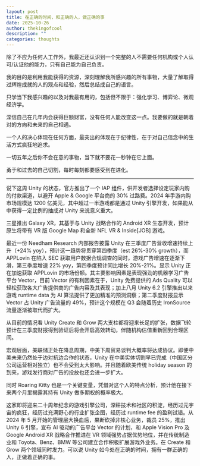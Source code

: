 ```yaml
---
layout: post
title: 在正确的时间，和正确的人，做正确的事
date: 2025-10-26
author: thekingofcool
description: ""
categories: thoughts
---
```


除了不应为任何人工作外，我最近还认识到一个完整的人不需要任何机构或个人认可/认证他的能力，只有自己能为自己负责。

我的目的是利用我能获得的资源，深刻理解我所感兴趣的所有事物，大量了解取得过辉煌成就的人的观点和经验，然后总结成自己的语言。

只学当下我感兴趣的以及对我最有用的，包括但不限于：强化学习、博弈论、微观经济学。

深信自己在几年内会获得巨额财富，没有任何人能改变这一点。我要做的就是朝着对的方向和未来的自己相遇。

一个人的决心体现在任何方面，最突出的体现在于纪律性，在于对自己信念中的生活方式疯狂地追求。

一切五年之后你不会在意的事物，当下就不要花一秒钟在它上面。

勇于和过去的自己切割，每时每刻都要感受到在进化。

---

说下这周 Unity 的状态，官方推出了一个 IAP 组件，供开发者选择设定玩家内购的付款渠道，以避开 Apple & Google 平台商的 30% 过路费。2024 年手游内购市场规模达 1200 亿美元，其中超过一半游戏都是通过 Unity 引擎开发，如果能从中获得一定比例的抽成对 Unity 来说意义重大。

三星推出 Galaxy XR，其基于与 Unity 战略合作的 Android XR 生态开发，预计原生将带有 VR 版 Google Map 和全新 NFL VR & Inside[JOB] 游戏。

最近一份 Needham Research 内部报告披露 Unity 在三季度广告营收增速持续上升（+24% yoy），预计这一趋势将贯穿第四季度（est 26%-30% growth），而 APPLovin 在陷入 SEC 获取用户数据合规调查的同时，游戏广告增速在逐渐下滑，第三季度增速 22% yoy，第四季度预计同比增长 20%-21%。显示 Unity 正在加速获取 APPLovin 的市场份额。其主要影响因素是表现强劲的机器学习广告平台 Vector，目前 Vector 的有利因素在于，Unity 免费提供的 Ads Quality 可以轻松获取各大广告提供商的广告内容及其表现；加上八月 Unity 6.2 引擎推出以来游戏 runtime data 为 AI 算法提供了更加精准的预测洞察；第二季度财报显示 Vector 占 Unity 广告流量的 49%，预计这个规模在 Q3 会随着历史 IronSource 流量逐渐被取代而扩大。

从目前的情况看 Unity Create 和 Grow 两大支柱都将迎来长足的扩张，数据飞轮预计在三季度财报得到验证后将会开启高效转动，伴随机构估值重新回到合理区间。

宏观层面，美联储正处在降息周期，中美下周贸易谈判大概率将达成协议。即便中美未来仍然处于边对抗边合作的状态，Unity 在中美实体切割早已完成（中国区分公司运营相对独立）也不会受到太大影响。并且随着欧美传统 holiday season 的到来，游戏发行商对广告的投放也还会进一步扩大。

同时 Roaring Kitty 也是一个关键变量，凭借对这个人的特点分析，预计他在接下来两个月里揭露其持有 Unity 做多期权的概率极大。

这家即将迎来二十周年纪念的游戏引擎公司，深耕技术和社区的积淀，经历过元宇宙的疯狂，经历过充满野心的行业扩张企图，经历过 runtime fee 的盈利试错。从 2024 年 5 月开始的管理层大换血后，果断砍掉非核心业务，裁员 25%，推出 Unity 6 引擎，宣布 AI 驱动的广告平台 Vector 的计划，和 Apple Vision Pro 及 Google Android XR 战略合作推进在 VR 领域强势占据优势地位，并在传统制造业和 Toyota、Benz、BMW 等公司建立合作积极扩展游戏外业务。在 Create 和 Grow 两个领域同时发力。可以说 Unity 如今处在正确的时间，拥有一群正确的人，正做着正确的事。